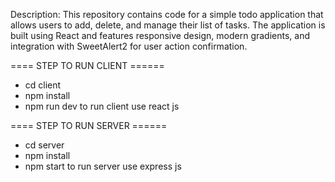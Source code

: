 
Description: This repository contains code for a simple todo application that allows users to add, delete, and manage their list of tasks. The application is built using React and features responsive design, modern gradients, and integration with SweetAlert2 for user action confirmation.


==== STEP TO RUN CLIENT ======
- cd client
- npm install
- npm run dev to run client use react js

==== STEP TO RUN SERVER ======
- cd server
- npm install
- npm start to run server use express js


